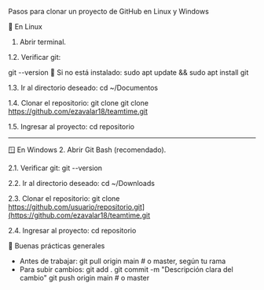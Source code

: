 Pasos para clonar un proyecto de GitHub en Linux y Windows

🐧 En Linux

1. Abrir terminal.
   
1.2. Verificar git:

   git --version
   Si no está instalado:
   sudo apt update && sudo apt install git
   
1.3. Ir al directorio deseado:
   cd ~/Documentos
   
1.4. Clonar el repositorio:
   git clone git clone https://github.com/ezavalar18/teamtime.git
   
1.5. Ingresar al proyecto:
   cd repositorio
   
--------------------------------------------
   
🪟 En Windows
2. Abrir Git Bash (recomendado).
   
2.1. Verificar git:
   git --version
   
2.2. Ir al directorio deseado:
   cd ~/Downloads
   
2.3. Clonar el repositorio:
   git clone https://github.com/usuario/repositorio.git](https://github.com/ezavalar18/teamtime.git
   
2.4. Ingresar al proyecto:
   cd repositorio
   
🧠 Buenas prácticas generales
- Antes de trabajar:
  git pull origin main  # o master, según tu rama
- Para subir cambios:
  git add .
  git commit -m "Descripción clara del cambio"
  git push origin main  # o master
